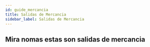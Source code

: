 ```yaml
---
id: guide_mercancia
title: Salidas de Mercancia
sidebar_label: Salidas de Mercancia
---
```


## Mira nomas estas son salidas de mercancia


